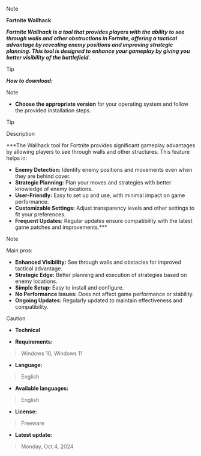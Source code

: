 > [!NOTE]
> **Fortnite Wallhack**

***Fortnite Wallhack is a tool that provides players with the ability to see through walls and other obstructions in Fortnite, offering a tactical advantage by revealing enemy positions and improving strategic planning. This tool is designed to enhance your gameplay by giving you better visibility of the battlefield.***

> [!TIP]
> ***How to download:***

> [!NOTE]
> - **Choose the appropriate version** for your operating system and follow the provided installation steps.

> [!TIP]
> Description

***The Wallhack tool for Fortnite provides significant gameplay advantages by allowing players to see through walls and other structures. This feature helps in:

- **Enemy Detection:** Identify enemy positions and movements even when they are behind cover.
- **Strategic Planning:** Plan your moves and strategies with better knowledge of enemy locations.
- **User-Friendly:** Easy to set up and use, with minimal impact on game performance.
- **Customizable Settings:** Adjust transparency levels and other settings to fit your preferences.
- **Frequent Updates:** Regular updates ensure compatibility with the latest game patches and improvements.***

> [!NOTE]
> Main pros:

- **Enhanced Visibility:** See through walls and obstacles for improved tactical advantage.
- **Strategic Edge:** Better planning and execution of strategies based on enemy locations.
- **Simple Setup:** Easy to install and configure.
- **No Performance Issues:** Does not affect game performance or stability.
- **Ongoing Updates:** Regularly updated to maintain effectiveness and compatibility.

> [!CAUTION]
> - **Technical**

- **Requirements:**
> Windows 10, Windows 11

- **Language:**
> English
- **Available languages:**
> English
- **License:**
> Freeware
- **Latest update:**
> Monday, Oct 4, 2024
